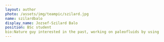 ```yaml
---
layout: author
photo: /assets/img/teampic/szilard.jpg 
name: szilardbalo
display_name: Jozsef-Szilard Balo
position: BSc student
bio:Nature guy interested in the past, working on paleofluids by using mineral water springs and travertine deposits as proxys.
---
```

